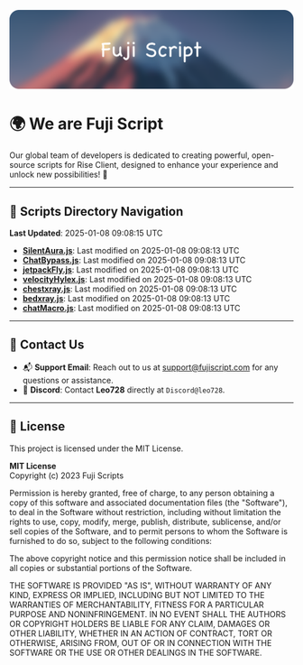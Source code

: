 ![Banner](.github/b.webp)

# 🌍 **We are Fuji Script**

Our global team of developers is dedicated to creating powerful, open-source scripts for Rise Client, designed to enhance your experience and unlock new possibilities! 🌟

---
<!-- SCRIPTS_NAVIGATION_START -->
## 📂 **Scripts Directory Navigation**

**Last Updated**: 2025-01-08 09:08:15 UTC

- **[SilentAura.js](scripts/SilentAura.js)**: Last modified on 2025-01-08 09:08:13 UTC
- **[ChatBypass.js](scripts/ChatBypass.js)**: Last modified on 2025-01-08 09:08:13 UTC
- **[jetpackFly.js](scripts/jetpackFly.js)**: Last modified on 2025-01-08 09:08:13 UTC
- **[velocityHylex.js](scripts/velocityHylex.js)**: Last modified on 2025-01-08 09:08:13 UTC
- **[chestxray.js](scripts/chestxray.js)**: Last modified on 2025-01-08 09:08:13 UTC
- **[bedxray.js](scripts/bedxray.js)**: Last modified on 2025-01-08 09:08:13 UTC
- **[chatMacro.js](scripts/chatMacro.js)**: Last modified on 2025-01-08 09:08:13 UTC

<!-- SCRIPTS_NAVIGATION_END -->

---

## 💬 **Contact Us**  
- 📬 **Support Email**: Reach out to us at [support@fujiscript.com](mailto:support@fujiscript.com) for any questions or assistance.  
- 💬 **Discord**: Contact **Leo728** directly at `Discord@leo728`.

---

## 📜 **License**

This project is licensed under the MIT License.  

**MIT License**  
Copyright (c) 2023 Fuji Scripts  

Permission is hereby granted, free of charge, to any person obtaining a copy of this software and associated documentation files (the "Software"), to deal in the Software without restriction, including without limitation the rights to use, copy, modify, merge, publish, distribute, sublicense, and/or sell copies of the Software, and to permit persons to whom the Software is furnished to do so, subject to the following conditions:  

The above copyright notice and this permission notice shall be included in all copies or substantial portions of the Software.  

THE SOFTWARE IS PROVIDED "AS IS", WITHOUT WARRANTY OF ANY KIND, EXPRESS OR IMPLIED, INCLUDING BUT NOT LIMITED TO THE WARRANTIES OF MERCHANTABILITY, FITNESS FOR A PARTICULAR PURPOSE AND NONINFRINGEMENT. IN NO EVENT SHALL THE AUTHORS OR COPYRIGHT HOLDERS BE LIABLE FOR ANY CLAIM, DAMAGES OR OTHER LIABILITY, WHETHER IN AN ACTION OF CONTRACT, TORT OR OTHERWISE, ARISING FROM, OUT OF OR IN CONNECTION WITH THE SOFTWARE OR THE USE OR OTHER DEALINGS IN THE SOFTWARE.  
